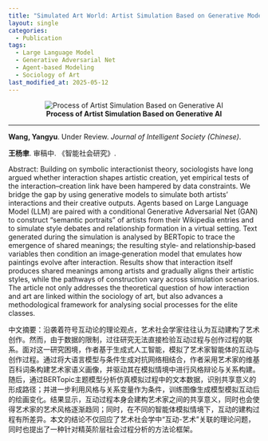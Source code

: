 ```yaml
---
title: "Simulated Art World: Artist Simulation Based on Generative Models<br>“模拟艺术界”：基于生成式人工智能的艺术家智能体仿真模拟"
layout: single
categories:
  - Publication
tags:
  - Large Language Model
  - Generative Adversarial Net
  - Agent-based Modeling
  - Sociology of Art
last_modified_at: 2025-05-12
---
```


<div class="research-content" markdown="1">

<p align="center">
  <img src="https://yangyuwang.netlify.app/assets/artist_agent_simulation.png" alt="Process of Artist Simulation Based on Generative AI">
  <br>
  <strong>Process of Artist Simulation Based on Generative AI</strong>
</p>


---

**Wang, Yangyu**. Under Review. *Journal of Intelligent Society (Chinese)*.

**王杨聿**. 审稿中. 《智能社会研究》.

Abstract: Building on symbolic interactionist theory, sociologists have long argued whether interaction shapes artistic creation, yet empirical tests of the interaction–creation link have been hampered by data constraints. We bridge the gap by using generative models to simulate both artists’ interactions and their creative outputs. Agents based on Large Language Model (LLM) are paired with a conditional Generative Adversarial Net (GAN) to construct “semantic portraits” of artists from their Wikipedia entries and to simulate style debates and relationship formation in a virtual setting. Text generated during the simulation is analysed by BERTopic to trace the emergence of shared meanings; the resulting style‑ and relationship‑based variables then condition an image‑generation model that emulates how paintings evolve after interaction. Results show that interaction itself produces shared meanings among artists and gradually aligns their artistic styles, while the pathways of construction vary across simulation scenarios. The article not only addresses the theoretical question of how interaction and art are linked within the sociology of art, but also advances a methodological framework for analysing social processes for the elite classes.

中文摘要：沿袭着符号互动论的理论观点，艺术社会学家往往认为互动建构了艺术创作。然而，由于数据的限制，过往研究无法直接检验互动过程与创作过程的联系。面对这一研究困境，作者基于生成式人工智能，模拟了艺术家智能体的互动与创作过程。通过将大语言模型与条件生成对抗网络相结合，作者采用艺术家的维基百科词条构建艺术家语义画像，并驱动其在模拟情境中进行风格辩论与关系构建。随后，通过BERTopic主题模型分析仿真模拟过程中的文本数据，识别共享意义的形成路径；并进一步利用风格与关系变量作为条件，训练图像生成模型模拟互动后的绘画变化。结果显示，互动过程本身会建构艺术家之间的共享意义，同时也会使得艺术家的艺术风格逐渐趋同；同时，在不同的智能体模拟情境下，互动的建构过程有所差异。本文的结论不仅回应了艺术社会学中“互动-艺术”关联的理论问题，同时也提出了一种针对精英阶层社会过程分析的方法论框架。

</div>
